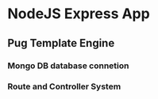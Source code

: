 # NodeJS Express App
## Pug Template Engine
### Mongo DB database connetion
### Route and Controller System
